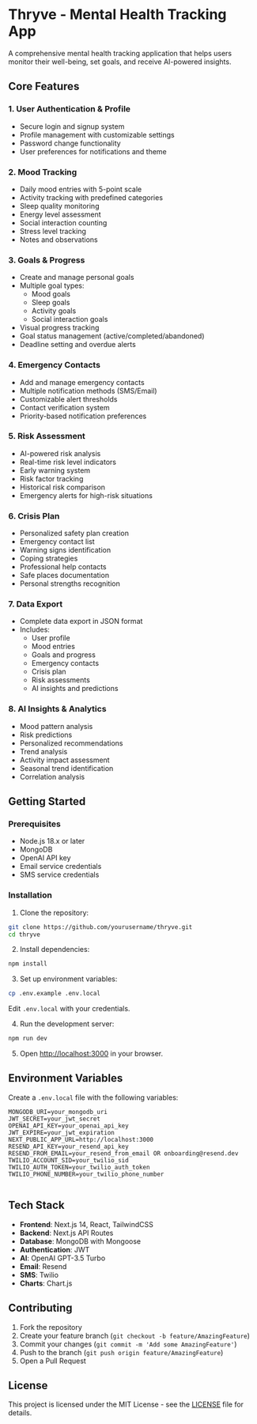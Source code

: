 # Thryve - Mental Health Tracking App

A comprehensive mental health tracking application that helps users monitor their well-being, set goals, and receive AI-powered insights.

## Core Features

### 1. User Authentication & Profile

- Secure login and signup system
- Profile management with customizable settings
- Password change functionality
- User preferences for notifications and theme

### 2. Mood Tracking

- Daily mood entries with 5-point scale
- Activity tracking with predefined categories
- Sleep quality monitoring
- Energy level assessment
- Social interaction counting
- Stress level tracking
- Notes and observations

### 3. Goals & Progress

- Create and manage personal goals
- Multiple goal types:
  - Mood goals
  - Sleep goals
  - Activity goals
  - Social interaction goals
- Visual progress tracking
- Goal status management (active/completed/abandoned)
- Deadline setting and overdue alerts

### 4. Emergency Contacts

- Add and manage emergency contacts
- Multiple notification methods (SMS/Email)
- Customizable alert thresholds
- Contact verification system
- Priority-based notification preferences

### 5. Risk Assessment

- AI-powered risk analysis
- Real-time risk level indicators
- Early warning system
- Risk factor tracking
- Historical risk comparison
- Emergency alerts for high-risk situations

### 6. Crisis Plan

- Personalized safety plan creation
- Emergency contact list
- Warning signs identification
- Coping strategies
- Professional help contacts
- Safe places documentation
- Personal strengths recognition

### 7. Data Export

- Complete data export in JSON format
- Includes:
  - User profile
  - Mood entries
  - Goals and progress
  - Emergency contacts
  - Crisis plan
  - Risk assessments
  - AI insights and predictions

### 8. AI Insights & Analytics

- Mood pattern analysis
- Risk predictions
- Personalized recommendations
- Trend analysis
- Activity impact assessment
- Seasonal trend identification
- Correlation analysis

## Getting Started

### Prerequisites

- Node.js 18.x or later
- MongoDB
- OpenAI API key
- Email service credentials
- SMS service credentials

### Installation

1. Clone the repository:

```bash
git clone https://github.com/yourusername/thryve.git
cd thryve
```

2. Install dependencies:

```bash
npm install
```

3. Set up environment variables:

```bash
cp .env.example .env.local
```

Edit `.env.local` with your credentials.

4. Run the development server:

```bash
npm run dev
```

5. Open [http://localhost:3000](http://localhost:3000) in your browser.

## Environment Variables

Create a `.env.local` file with the following variables:

```env
MONGODB_URI=your_mongodb_uri
JWT_SECRET=your_jwt_secret
OPENAI_API_KEY=your_openai_api_key
JWT_EXPIRE=your_jwt_expiration
NEXT_PUBLIC_APP_URL=http://localhost:3000
RESEND_API_KEY=your_resend_api_key
RESEND_FROM_EMAIL=your_resend_from_email OR onboarding@resend.dev
TWILIO_ACCOUNT_SID=your_twilio_sid
TWILIO_AUTH_TOKEN=your_twilio_auth_token
TWILIO_PHONE_NUMBER=your_twilio_phone_number


```

## Tech Stack

- **Frontend**: Next.js 14, React, TailwindCSS
- **Backend**: Next.js API Routes
- **Database**: MongoDB with Mongoose
- **Authentication**: JWT
- **AI**: OpenAI GPT-3.5 Turbo
- **Email**: Resend
- **SMS**: Twilio
- **Charts**: Chart.js

## Contributing

1. Fork the repository
2. Create your feature branch (`git checkout -b feature/AmazingFeature`)
3. Commit your changes (`git commit -m 'Add some AmazingFeature'`)
4. Push to the branch (`git push origin feature/AmazingFeature`)
5. Open a Pull Request

## License

This project is licensed under the MIT License - see the [LICENSE](LICENSE) file for details.
